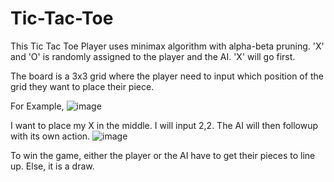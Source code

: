 # Tic-Tac-Toe
This Tic Tac Toe Player uses minimax algorithm with alpha-beta pruning.
'X' and 'O' is randomly assigned to the player and the AI. 'X' will go first.

The board is a 3x3 grid where the player need to input which position of the grid they want to place their piece.

For Example, 
![image](https://github.com/ikteng/Tic-Tac-Toe/assets/154477174/e45ea03a-7901-47a4-8f13-d4295657aaa2)

I want to place my X in the middle. I will input 2,2. The AI will then followup with its own action.
![image](https://github.com/ikteng/Tic-Tac-Toe/assets/154477174/57641373-e22c-4508-a53b-ccad05ef2c6b)

To win the game, either the player or the AI have to get their pieces to line up. Else, it is a draw.
